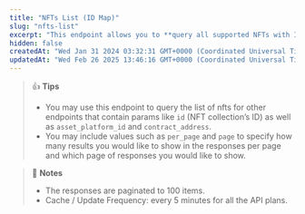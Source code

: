 ```yaml
---
title: "NFTs List (ID Map)"
slug: "nfts-list"
excerpt: "This endpoint allows you to **query all supported NFTs with ID, contract address, name, asset platform ID and symbol on CoinGecko**"
hidden: false
createdAt: "Wed Jan 31 2024 03:32:31 GMT+0000 (Coordinated Universal Time)"
updatedAt: "Wed Feb 26 2025 13:46:16 GMT+0000 (Coordinated Universal Time)"
---
```

> 👍 **Tips**
> 
> - You may use this endpoint to query the list of nfts for other endpoints that contain params like `id` (NFT collection’s ID) as well as `asset_platform_id` and `contract_address`.
> - You may include values such as `per_page` and `page` to specify how many results you would like to show in the responses per page and which page of responses you would like to show.

> 📘 **Notes**
> 
> - The responses are paginated to 100 items.
> - Cache / Update Frequency: every 5 minutes for all the API plans.
